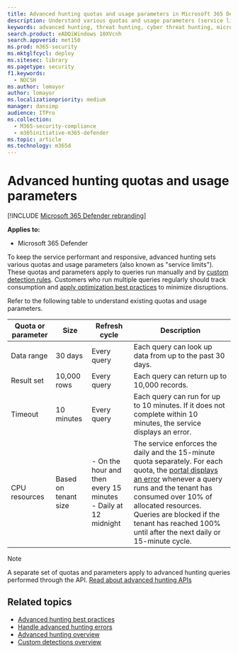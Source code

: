 ```yaml
---
title: Advanced hunting quotas and usage parameters in Microsoft 365 Defender
description: Understand various quotas and usage parameters (service limits) that keep the advanced hunting service responsive
keywords: advanced hunting, threat hunting, cyber threat hunting, microsoft threat protection, microsoft 365, mtp, m365, search, query, telemetry, schema, kusto, CPU limit, query limit, resources, maximum results, quota, parameters, allocation
search.product: eADQiWindows 10XVcnh
search.appverid: met150
ms.prod: m365-security
ms.mktglfcycl: deploy
ms.sitesec: library
ms.pagetype: security
f1.keywords: 
  - NOCSH
ms.author: lomayor
author: lomayor
ms.localizationpriority: medium
manager: dansimp
audience: ITPro
ms.collection: 
  - M365-security-compliance
  - m365initiative-m365-defender
ms.topic: article
ms.technology: m365d
---
```


# Advanced hunting quotas and usage parameters

[!INCLUDE [Microsoft 365 Defender rebranding](../includes/microsoft-defender.md)]


**Applies to:**
- Microsoft 365 Defender

To keep the service performant and responsive, advanced hunting sets various quotas and usage parameters (also known as "service limits"). These quotas and parameters apply to queries run manually and by [custom detection rules](custom-detection-rules.md). Customers who run multiple queries regularly should track consumption and [apply optimization best practices](advanced-hunting-best-practices.md) to minimize disruptions.

Refer to the following table to understand existing quotas and usage parameters.

| Quota or parameter | Size | Refresh cycle | Description |
|--|--|--|--|
| Data range | 30 days | Every query | Each query can look up data from up to the past 30 days. |
| Result set | 10,000 rows | Every query | Each query can return up to 10,000 records. |
| Timeout | 10 minutes | Every query | Each query can run for up to 10 minutes. If it does not complete within 10 minutes, the service displays an error.
| CPU resources | Based on tenant size | - On the hour and then every 15 minutes<br>- Daily at 12 midnight | The service enforces the daily and the 15-minute quota separately. For each quota, the [portal displays an error](advanced-hunting-errors.md) whenever a query runs and the tenant has consumed over 10% of allocated resources. Queries are blocked if the tenant has reached 100% until after the next daily or 15-minute cycle. |

>[!NOTE] 
>A separate set of quotas and parameters apply to advanced hunting queries performed through the API. [Read about advanced hunting APIs](./api-advanced-hunting.md)

## Related topics

- [Advanced hunting best practices](advanced-hunting-best-practices.md)
- [Handle advanced hunting errors](advanced-hunting-errors.md)
- [Advanced hunting overview](advanced-hunting-overview.md)
- [Custom detections overview](custom-detections-overview.md)